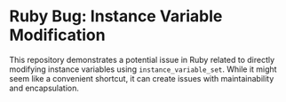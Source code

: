 # Ruby Bug: Instance Variable Modification

This repository demonstrates a potential issue in Ruby related to directly modifying instance variables using `instance_variable_set`. While it might seem like a convenient shortcut, it can create issues with maintainability and encapsulation.